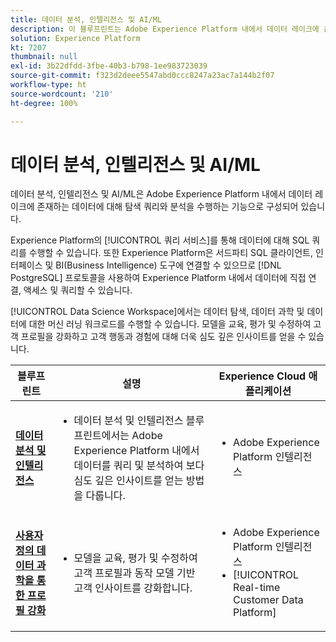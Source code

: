 ```yaml
---
title: 데이터 분석, 인텔리전스 및 AI/ML
description: 이 블루프린트는 Adobe Experience Platform 내에서 데이터 레이크에 존재하는 데이터에 대해 탐색 쿼리와 분석을 수행하는 기능을 설명합니다.
solution: Experience Platform
kt: 7207
thumbnail: null
exl-id: 3b22dfdd-3fbe-40b3-b798-1ee983723039
source-git-commit: f323d2deee5547abd0ccc8247a23ac7a144b2f07
workflow-type: ht
source-wordcount: '210'
ht-degree: 100%

---
```


# 데이터 분석, 인텔리전스 및 AI/ML

데이터 분석, 인텔리전스 및 AI/ML은 Adobe Experience Platform 내에서 데이터 레이크에 존재하는 데이터에 대해 탐색 쿼리와 분석을 수행하는 기능으로 구성되어 있습니다.

Experience Platform의 [!UICONTROL 쿼리 서비스]를 통해 데이터에 대해 SQL 쿼리를 수행할 수 있습니다. 또한 Experience Platform은 서드파티 SQL 클라이언트, 인터페이스 및 BI(Business Intelligence) 도구에 연결할 수 있으므로 [!DNL PostgreSQL] 프로토콜을 사용하여 Experience Platform 내에서 데이터에 직접 연결, 액세스 및 쿼리할 수 있습니다.

[!UICONTROL Data Science Workspace]에서는 데이터 탐색, 데이터 과학 및 데이터에 대한 머신 러닝 워크로드를 수행할 수 있습니다. 모델을 교육, 평가 및 수정하여 고객 프로필을 강화하고 고객 행동과 경험에 대해 더욱 심도 깊은 인사이트를 얻을 수 있습니다.

| 블루프린트 | 설명 | Experience Cloud 애플리케이션 |
|---|---|---|
| **[데이터 분석 및 인텔리전스](analysis.md)** | <ul><li>데이터 분석 및 인텔리전스 블루프린트에서는 Adobe Experience Platform 내에서 데이터를 쿼리 및 분석하여 보다 심도 깊은 인사이트를 얻는 방법을 다룹니다.</ul></li> | <ul><li> Adobe Experience Platform 인텔리전스</ul></li> |
| **[사용자 정의 데이터 과학을 통한 프로필 강화](data-science.md)** | <ul><li>모델을 교육, 평가 및 수정하여 고객 프로필과 동작 모델 기반 고객 인사이트를 강화합니다.</li></ul> | <ul><li>Adobe Experience Platform 인텔리전스</li><li> [!UICONTROL Real-time Customer Data Platform]</li></ul> |
